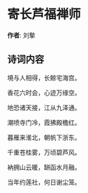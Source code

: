 # 寄长芦福禅师

**作者**: 刘摰

## 诗词内容

境与人相得，长鲸宅海宫。

香花六时会，心迹万缘空。

地恐诸天接，江从九泽通。

潮喷寺门冷，霞拂殿檐红。

暮雁来淮北，朝帆下浙东。

千重苍桂雾，万顷碧芦风。

衲拥山云暖，缾函水月融。

当年约莲社，何日谢尘笼。

